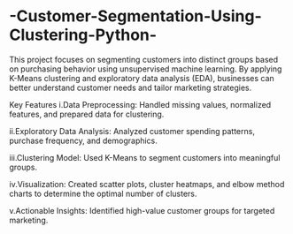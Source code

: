 # -Customer-Segmentation-Using-Clustering-Python-
This project focuses on segmenting customers into distinct groups based on purchasing behavior using unsupervised machine learning. By applying K-Means clustering and exploratory data analysis (EDA), businesses can better understand customer needs and tailor marketing strategies.

Key Features
i.Data Preprocessing: Handled missing values, normalized features, and prepared data for clustering.<br>

ii.Exploratory Data Analysis: Analyzed customer spending patterns, purchase frequency, and demographics.<br>

iii.Clustering Model: Used K-Means to segment customers into meaningful groups.<br>

iv.Visualization: Created scatter plots, cluster heatmaps, and elbow method charts to determine the optimal number of clusters.<br>

v.Actionable Insights: Identified high-value customer groups for targeted marketing.<br>
